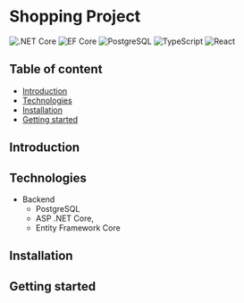 # Shopping Project

![.NET Core](https://img.shields.io/badge/.NET%20Core-v.7-purple)
![EF Core](https://img.shields.io/badge/EF%20Core-v.7-cyan)
![PostgreSQL](https://img.shields.io/badge/PostgreSQL-v.14-drakblue)
![TypeScript](https://img.shields.io/badge/TypeScript-v.4-green)
![React](https://img.shields.io/badge/React-v.18-blue)

## Table of content

- [Introduction](#introduction)
- [Technologies](#technologies)
- [Installation](#installation)
- [Getting started](#getting-started)

## Introduction

## Technologies
- Backend
    + PostgreSQL
    + ASP .NET Core, 
    + Entity Framework Core

## Installation

## Getting started